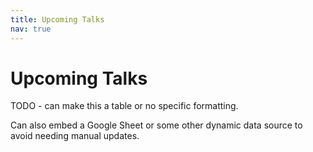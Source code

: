 ```yaml
---
title: Upcoming Talks
nav: true
---
```


# Upcoming Talks

TODO - can make this a table or no specific formatting.

Can also embed a Google Sheet or some other dynamic data source to avoid needing manual updates.